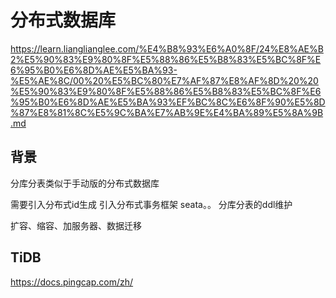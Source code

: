 # 分布式数据库
https://learn.lianglianglee.com/%E4%B8%93%E6%A0%8F/24%E8%AE%B2%E5%90%83%E9%80%8F%E5%88%86%E5%B8%83%E5%BC%8F%E6%95%B0%E6%8D%AE%E5%BA%93-%E5%AE%8C/00%20%E5%BC%80%E7%AF%87%E8%AF%8D%20%20%E5%90%83%E9%80%8F%E5%88%86%E5%B8%83%E5%BC%8F%E6%95%B0%E6%8D%AE%E5%BA%93%EF%BC%8C%E6%8F%90%E5%8D%87%E8%81%8C%E5%9C%BA%E7%AB%9E%E4%BA%89%E5%8A%9B.md

## 背景

分库分表类似于手动版的分布式数据库

需要引入分布式id生成
引入分布式事务框架 seata。。
分库分表的ddl维护

扩容、缩容、加服务器、数据迁移


## TiDB

https://docs.pingcap.com/zh/


